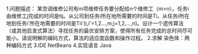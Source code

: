 1.问题描述：
	某空调维修公司有m项维修任务要分配给n个维修工（m>n）。任务i由维修工j完成的时间是tij。从公司到任务i所在地所需要的时间是Ti，从任务i所在地到任务i'所在地需要的时间是Tii'(i,i'=1,2...,m;j=1,2,...,n)。设计一个遗传算法（或其他启发式算法）寻找任务的最优安排方案，使得所有任务完成的总时间尽可能小。请说明解的编码方式，算法的适应度函数和操作过程。
2.求解
	染色体：两种编码方式
3.IDE
	NetBeans
4.实现语言
	Java

